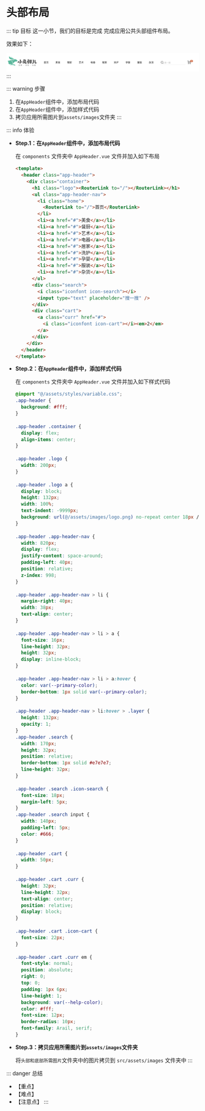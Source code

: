 # 头部布局

::: tip 目标
这一小节，我们的目标是完成 完成应用公共头部组件布局。

效果如下：

![头部](./images/26.png)
:::

::: warning 步骤

1. 在`AppHeader`组件中，添加布局代码
2. 在`AppHeader`组件中，添加样式代码
3. 拷贝应用所需图片到`assets/images`文件夹
:::

::: info 体验

* **Step.1：在`AppHeader`组件中，添加布局代码**

  在 `components` 文件夹中 `AppHeader.vue` 文件并加入如下布局

  ```html
  <template>
    <header class="app-header">
      <div class="container">
        <h1 class="logo"><RouterLink to="/"></RouterLink></h1>
        <ul class="app-header-nav">
          <li class="home">
            <RouterLink to="/">首页</RouterLink>
          </li>
          <li><a href="#">美食</a></li>
          <li><a href="#">餐厨</a></li>
          <li><a href="#">艺术</a></li>
          <li><a href="#">电器</a></li>
          <li><a href="#">居家</a></li>
          <li><a href="#">洗护</a></li>
          <li><a href="#">孕婴</a></li>
          <li><a href="#">服装</a></li>
          <li><a href="#">杂货</a></li>
        </ul>
        <div class="search">
          <i class="iconfont icon-search"></i>
          <input type="text" placeholder="搜一搜" />
        </div>
        <div class="cart">
          <a class="curr" href="#">
            <i class="iconfont icon-cart"></i><em>2</em>
          </a>
        </div>
      </div>
    </header>
  </template>
  ```

* **Step.2：在`AppHeader`组件中，添加样式代码**

  在 `components` 文件夹中 `AppHeader.vue` 文件并加入如下样式代码

  ```css
  @import "@/assets/styles/variable.css";
  .app-header {
    background: #fff;
  }

  .app-header .container {
    display: flex;
    align-items: center;
  }

  .app-header .logo {
    width: 200px;
  }

  .app-header .logo a {
    display: block;
    height: 132px;
    width: 100%;
    text-indent: -9999px;
    background: url(@/assets/images/logo.png) no-repeat center 18px / contain;
  }

  .app-header .app-header-nav {
    width: 820px;
    display: flex;
    justify-content: space-around;
    padding-left: 40px;
    position: relative;
    z-index: 998;
  }

  .app-header .app-header-nav > li {
    margin-right: 40px;
    width: 38px;
    text-align: center;
  }

  .app-header .app-header-nav > li > a {
    font-size: 16px;
    line-height: 32px;
    height: 32px;
    display: inline-block;
  }

  .app-header .app-header-nav > li > a:hover {
    color: var(--primary-color);
    border-bottom: 1px solid var(--primary-color);
  }

  .app-header .app-header-nav > li:hover > .layer {
    height: 132px;
    opacity: 1;
  }
  .app-header .search {
    width: 170px;
    height: 32px;
    position: relative;
    border-bottom: 1px solid #e7e7e7;
    line-height: 32px;
  }

  .app-header .search .icon-search {
    font-size: 18px;
    margin-left: 5px;
  }
  .app-header .search input {
    width: 140px;
    padding-left: 5px;
    color: #666;
  }

  .app-header .cart {
    width: 50px;
  }

  .app-header .cart .curr {
    height: 32px;
    line-height: 32px;
    text-align: center;
    position: relative;
    display: block;
  }

  .app-header .cart .icon-cart {
    font-size: 22px;
  }

  .app-header .cart .curr em {
    font-style: normal;
    position: absolute;
    right: 0;
    top: 0;
    padding: 1px 6px;
    line-height: 1;
    background: var(--help-color);
    color: #fff;
    font-size: 12px;
    border-radius: 10px;
    font-family: Arail, serif;
  }
  ```

* **Step.3：拷贝应用所需图片到`assets/images`文件夹**

  将`头部和底部所需图片`文件夹中的图片拷贝到 `src/assets/images` 文件夹中
:::

::: danger 总结

* 【重点】
* 【难点】
* 【注意点】
:::
